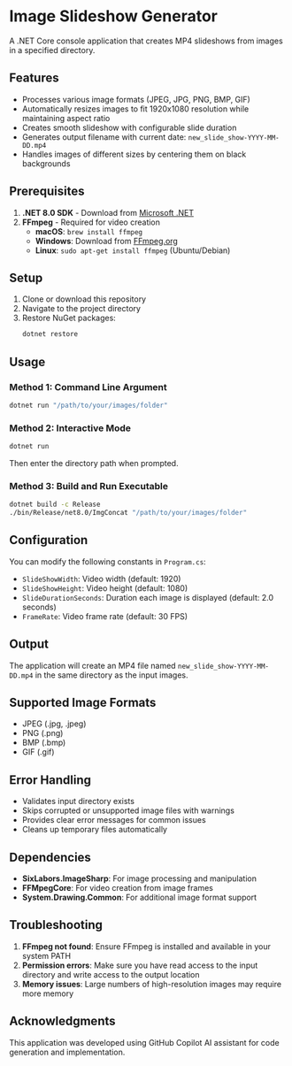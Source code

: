 # Image Slideshow Generator

A .NET Core console application that creates MP4 slideshows from images in a specified directory.

## Features

- Processes various image formats (JPEG, JPG, PNG, BMP, GIF)
- Automatically resizes images to fit 1920x1080 resolution while maintaining aspect ratio
- Creates smooth slideshow with configurable slide duration
- Generates output filename with current date: `new_slide_show-YYYY-MM-DD.mp4`
- Handles images of different sizes by centering them on black backgrounds

## Prerequisites

1. **.NET 8.0 SDK** - Download from [Microsoft .NET](https://dotnet.microsoft.com/download)
2. **FFmpeg** - Required for video creation
   - **macOS**: `brew install ffmpeg`
   - **Windows**: Download from [FFmpeg.org](https://ffmpeg.org/download.html)
   - **Linux**: `sudo apt-get install ffmpeg` (Ubuntu/Debian)

## Setup

1. Clone or download this repository
2. Navigate to the project directory
3. Restore NuGet packages:
   ```bash
   dotnet restore
   ```

## Usage

### Method 1: Command Line Argument
```bash
dotnet run "/path/to/your/images/folder"
```

### Method 2: Interactive Mode
```bash
dotnet run
```
Then enter the directory path when prompted.

### Method 3: Build and Run Executable
```bash
dotnet build -c Release
./bin/Release/net8.0/ImgConcat "/path/to/your/images/folder"
```

## Configuration

You can modify the following constants in `Program.cs`:

- `SlideShowWidth`: Video width (default: 1920)
- `SlideShowHeight`: Video height (default: 1080)
- `SlideDurationSeconds`: Duration each image is displayed (default: 2.0 seconds)
- `FrameRate`: Video frame rate (default: 30 FPS)

## Output

The application will create an MP4 file named `new_slide_show-YYYY-MM-DD.mp4` in the same directory as the input images.

## Supported Image Formats

- JPEG (.jpg, .jpeg)
- PNG (.png)
- BMP (.bmp)
- GIF (.gif)

## Error Handling

- Validates input directory exists
- Skips corrupted or unsupported image files with warnings
- Provides clear error messages for common issues
- Cleans up temporary files automatically

## Dependencies

- **SixLabors.ImageSharp**: For image processing and manipulation
- **FFMpegCore**: For video creation from image frames
- **System.Drawing.Common**: For additional image format support

## Troubleshooting

1. **FFmpeg not found**: Ensure FFmpeg is installed and available in your system PATH
2. **Permission errors**: Make sure you have read access to the input directory and write access to the output location
3. **Memory issues**: Large numbers of high-resolution images may require more memory

## Acknowledgments

This application was developed using GitHub Copilot AI assistant for code generation and implementation.
